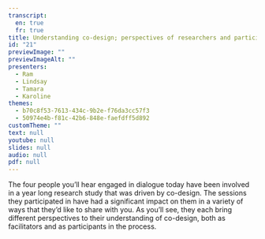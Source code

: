 ```yaml
---
transcript:
  en: true
  fr: true
title: Understanding co-design; perspectives of researchers and participants/co-researchers
id: "21"
previewImage: ""
previewImageAlt: ""
presenters:
  - Ram
  - Lindsay
  - Tamara
  - Karoline
themes:
  - b70c8f53-7613-434c-9b2e-f76da3cc57f3
  - 50974e4b-f81c-42b6-848e-faefdff5d892
customTheme: ""
text: null
youtube: null
slides: null
audio: null
pdf: null
---
```

The four people you’ll hear engaged in dialogue today have been involved in a year long research study that was driven by co-design. The sessions they participated in have had a significant impact on them in a variety of ways that they’d like to share with you. As you’ll see, they each bring different perspectives to their understanding of co-design, both as facilitators and as participants in the process.
